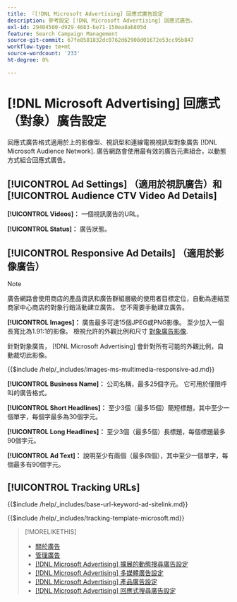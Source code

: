 ```yaml
---
title: 『[!DNL Microsoft Advertising] 回應式廣告設定
description: 參考設定 [!DNL Microsoft Advertising] 回應式廣告。
exl-id: 29404500-d929-4683-be71-150ea8ab805d
feature: Search Campaign Management
source-git-commit: 67fe8581832dc0762d62908d01672e53cc95b847
workflow-type: tm+mt
source-wordcount: '233'
ht-degree: 0%

---
```


# [!DNL Microsoft Advertising] 回應式（對象）廣告設定

回應式廣告格式適用於上的影像型、視訊型和連線電視視訊型對象廣告 [!DNL Microsoft Audience Network]. 廣告網路會使用最有效的廣告元素組合，以動態方式組合回應式廣告。

## [!UICONTROL Ad Settings] （適用於視訊廣告）和 [!UICONTROL Audience CTV Video Ad Details]

**[!UICONTROL Videos]：** 一個視訊廣告的URL。

**[!UICONTROL Status]：** 廣告狀態。

## [!UICONTROL Responsive Ad Details] （適用於影像廣告）

>[!NOTE]
>
>廣告網路會使用商店的產品資訊和廣告群組層級的使用者目標定位，自動為連結至商家中心商店的對象行銷活動建立廣告。 您不需要手動建立廣告。

**[!UICONTROL Images]：** 廣告最多可達15個JPEG或PNG影像。 至少加入一個長寬比為1.91:1的影像。 檢視允許的外觀比例和尺寸 [對象廣告影像](https://help.ads.microsoft.com/#apex/ads/en/56912/0).

針對對象廣告， [!DNL Microsoft Advertising] 會針對所有可能的外觀比例，自動裁切此影像。

<!-- Instructions -->

{{$include /help/_includes/images-ms-multimedia-responsive-ad.md}}

**[!UICONTROL Business Name]：** 公司名稱，最多25個字元。 它可用於僅限呼叫的廣告格式。

**[!UICONTROL Short Headlines]：** 至少3個（最多15個）簡短標題，其中至少一個單字，每個字最多為30個字元。

**[!UICONTROL Long Headlines]：** 至少3個（最多5個）長標題，每個標題最多90個字元。

**[!UICONTROL Ad Text]：** 說明至少有兩個（最多四個），其中至少一個單字，每個最多有90個字元。

## [!UICONTROL Tracking URLs]

<!-- **[!UICONTROL Base URl]:** -->

{{$include /help/_includes/base-url-keyword-ad-sitelink.md}}

<!-- **[!UICONTROL Tracking Template]:** -->

{{$include /help/_includes/tracking-template-microsoft.md}}

>[!MORELIKETHIS]
>
>* [關於廣告](ad-about.md)
>* [管理廣告](ad-manage.md)
>* [[!DNL Microsoft Advertising] 擴展的動態搜尋廣告設定](ad-settings-microsoft-dsa.md)
>* [[!DNL Microsoft Advertising] 多媒體廣告設定](ad-settings-microsoft-multimedia.md)
>* [[!DNL Microsoft Advertising] 產品廣告設定](ad-settings-microsoft-product.md)
>* [[!DNL Microsoft Advertising] 回應式搜尋廣告設定](ad-settings-microsoft-rsa.md)
